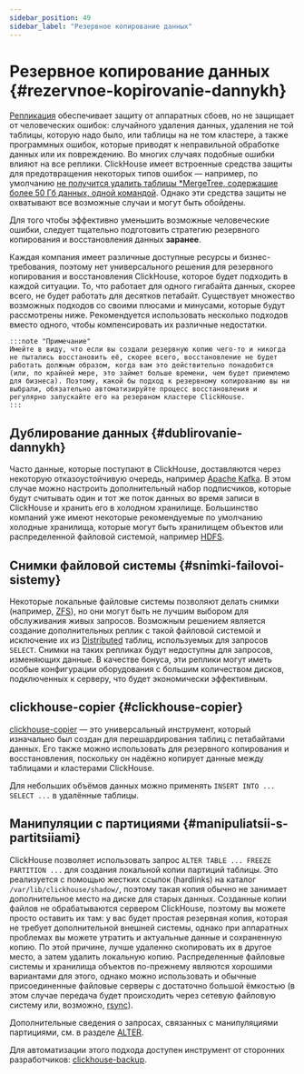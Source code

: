 ```yaml
---
sidebar_position: 49
sidebar_label: "Резервное копирование данных"
---
```


# Резервное копирование данных {#rezervnoe-kopirovanie-dannykh}

[Репликация](../engines/table-engines/mergetree-family/replication.md) обеспечивает защиту от аппаратных сбоев, но не защищает от человеческих ошибок: случайного удаления данных, удаления не той таблицы, которую надо было, или таблицы на не том кластере, а также программных ошибок, которые приводят к неправильной обработке данных или их повреждению. Во многих случаях подобные ошибки влияют на все реплики. ClickHouse имеет встроенные средства защиты для предотвращения некоторых типов ошибок — например, по умолчанию [не получится удалить таблицы \*MergeTree, содержащие более 50 Гб данных, одной командой](server-configuration-parameters/settings.md#max-table-size-to-drop). Однако эти средства защиты не охватывают все возможные случаи и могут быть обойдены.

Для того чтобы эффективно уменьшить возможные человеческие ошибки, следует тщательно подготовить стратегию резервного копирования и восстановления данных **заранее**.

Каждая компания имеет различные доступные ресурсы и бизнес-требования, поэтому нет универсального решения для резервного копирования и восстановления ClickHouse, которое будет подходить в каждой ситуации. То, что работает для одного гигабайта данных, скорее всего, не будет работать для десятков петабайт. Существует множество возможных подходов со своими плюсами и минусами, которые будут рассмотрены ниже. Рекомендуется использовать несколько подходов вместо одного, чтобы компенсировать их различные недостатки.

    :::note "Примечание"
    Имейте в виду, что если вы создали резервную копию чего-то и никогда не пытались восстановить её, скорее всего, восстановление не будет работать должным образом, когда вам это действительно понадобится (или, по крайней мере, это займет больше времени, чем будет приемлемо для бизнеса). Поэтому, какой бы подход к резервному копированию вы ни выбрали, обязательно автоматизируйте процесс восстановления и регулярно запускайте его на резервном кластере ClickHouse.
    :::
## Дублирование данных {#dublirovanie-dannykh}

Часто данные, которые поступают в ClickHouse, доставляются через некоторую отказоустойчивую очередь, например [Apache Kafka](https://kafka.apache.org). В этом случае можно настроить дополнительный набор подписчиков, которые будут считывать один и тот же поток данных во время записи в ClickHouse и хранить его в холодном хранилище. Большинство компаний уже имеют некоторые рекомендуемые по умолчанию холодные хранилища, которые могут быть хранилищем объектов или распределенной файловой системой, например [HDFS](https://hadoop.apache.org/docs/stable/hadoop-project-dist/hadoop-hdfs/HdfsDesign.html).

## Снимки файловой системы {#snimki-failovoi-sistemy}

Некоторые локальные файловые системы позволяют делать снимки (например, [ZFS](https://en.wikipedia.org/wiki/ZFS)), но они могут быть не лучшим выбором для обслуживания живых запросов. Возможным решением является создание дополнительных реплик с такой файловой системой и исключение их из [Distributed](../engines/table-engines/special/distributed.md) таблиц, используемых для запросов `SELECT`. Снимки на таких репликах будут недоступны для запросов, изменяющих данные. В качестве бонуса, эти реплики могут иметь особые конфигурации оборудования с большим количеством дисков, подключенных к серверу, что будет экономически эффективным.

## clickhouse-copier {#clickhouse-copier}

[clickhouse-copier](utilities/clickhouse-copier.md) — это универсальный инструмент, который изначально был создан для перешардирования таблиц с петабайтами данных. Его также можно использовать для резервного копирования и восстановления, поскольку он надёжно копирует данные между таблицами и кластерами ClickHouse.

Для небольших объёмов данных можно применять `INSERT INTO ... SELECT ...` в удалённые таблицы.

## Манипуляции с партициями {#manipuliatsii-s-partitsiiami}

ClickHouse позволяет использовать запрос `ALTER TABLE ... FREEZE PARTITION ...` для создания локальной копии партиций таблицы. Это реализуется с помощью жестких ссылок (hardlinks) на каталог `/var/lib/clickhouse/shadow/`, поэтому такая копия обычно не занимает дополнительное место на диске для старых данных. Созданные копии файлов не обрабатываются сервером ClickHouse, поэтому вы можете просто оставить их там: у вас будет простая резервная копия, которая не требует дополнительной внешней системы, однако при аппаратных проблемах вы можете утратить и актуальные данные и сохраненную копию. По этой причине, лучше удаленно скопировать их в другое место, а затем удалить локальную копию. Распределенные файловые системы и хранилища объектов по-прежнему являются хорошими вариантами для этого, однако можно использовать и обычные присоединенные файловые серверы с достаточно большой ёмкостью (в этом случае передача будет происходить через сетевую файловую систему или, возможно, [rsync](https://en.wikipedia.org/wiki/Rsync)).

Дополнительные сведения о запросах, связанных с манипуляциями партициями, см. в разделе [ALTER](../sql-reference/statements/alter/partition.md#alter_manipulations-with-partitions).

Для автоматизации этого подхода доступен инструмент от сторонних разработчиков: [clickhouse-backup](https://github.com/AlexAkulov/clickhouse-backup).

